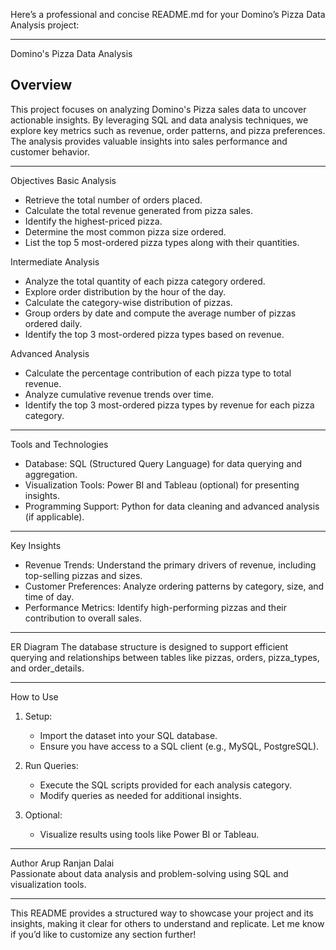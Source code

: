 Here’s a professional and concise README.md for your Domino’s Pizza Data Analysis project:

---

Domino's Pizza Data Analysis

## Overview
This project focuses on analyzing Domino's Pizza sales data to uncover actionable insights. By leveraging SQL and data analysis techniques, we explore key metrics such as revenue, order patterns, and pizza preferences. The analysis provides valuable insights into sales performance and customer behavior.

---

Objectives
Basic Analysis
- Retrieve the total number of orders placed.
- Calculate the total revenue generated from pizza sales.
- Identify the highest-priced pizza.
- Determine the most common pizza size ordered.
- List the top 5 most-ordered pizza types along with their quantities.

Intermediate Analysis
- Analyze the total quantity of each pizza category ordered.
- Explore order distribution by the hour of the day.
- Calculate the category-wise distribution of pizzas.
- Group orders by date and compute the average number of pizzas ordered daily.
- Identify the top 3 most-ordered pizza types based on revenue.

Advanced Analysis
- Calculate the percentage contribution of each pizza type to total revenue.
- Analyze cumulative revenue trends over time.
- Identify the top 3 most-ordered pizza types by revenue for each pizza category.

---

Tools and Technologies
- Database: SQL (Structured Query Language) for data querying and aggregation.
- Visualization Tools: Power BI and Tableau (optional) for presenting insights.
- Programming Support: Python for data cleaning and advanced analysis (if applicable).

---

Key Insights
- Revenue Trends: Understand the primary drivers of revenue, including top-selling pizzas and sizes.
- Customer Preferences: Analyze ordering patterns by category, size, and time of day.
- Performance Metrics: Identify high-performing pizzas and their contribution to overall sales.

---

ER Diagram
The database structure is designed to support efficient querying and relationships between tables like pizzas, orders, pizza_types, and order_details.

---

How to Use
1. Setup:
   - Import the dataset into your SQL database.
   - Ensure you have access to a SQL client (e.g., MySQL, PostgreSQL).

2. Run Queries:
   - Execute the SQL scripts provided for each analysis category.
   - Modify queries as needed for additional insights.

3. Optional:
   - Visualize results using tools like Power BI or Tableau.

---

Author
Arup Ranjan Dalai  
Passionate about data analysis and problem-solving using SQL and visualization tools.  

---

This README provides a structured way to showcase your project and its insights, making it clear for others to understand and replicate. Let me know if you’d like to customize any section further!

